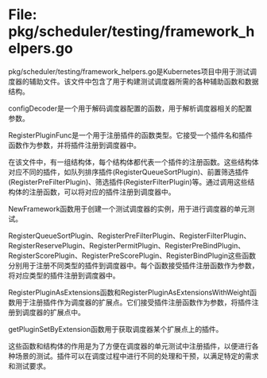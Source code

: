 # File: pkg/scheduler/testing/framework_helpers.go

pkg/scheduler/testing/framework_helpers.go是Kubernetes项目中用于测试调度器的辅助文件。该文件中包含了用于构建测试调度器所需的各种辅助函数和数据结构。

configDecoder是一个用于解码调度器配置的函数，用于解析调度器相关的配置参数。

RegisterPluginFunc是一个用于注册插件的函数类型。它接受一个插件名和插件函数作为参数，并将插件注册到调度器中。

在该文件中，有一组结构体，每个结构体都代表一个插件的注册函数。这些结构体对应不同的插件，如队列排序插件(RegisterQueueSortPlugin)、前置筛选插件(RegisterPreFilterPlugin)、筛选插件(RegisterFilterPlugin)等。通过调用这些结构体的注册函数，可以将对应的插件注册到调度器中。

NewFramework函数用于创建一个测试调度器的实例，用于进行调度器的单元测试。

RegisterQueueSortPlugin、RegisterPreFilterPlugin、RegisterFilterPlugin、RegisterReservePlugin、RegisterPermitPlugin、RegisterPreBindPlugin、RegisterScorePlugin、RegisterPreScorePlugin、RegisterBindPlugin这些函数分别用于注册不同类型的插件到调度器中。每个函数接受插件注册函数作为参数，将对应类型的插件注册到调度器中。

RegisterPluginAsExtensions函数和RegisterPluginAsExtensionsWithWeight函数用于注册插件作为调度器的扩展点。它们接受插件注册函数作为参数，将插件注册到调度器的扩展点中。

getPluginSetByExtension函数用于获取调度器某个扩展点上的插件。

这些函数和结构体的作用是为了方便在调度器的单元测试中注册插件，以便进行各种场景的测试。插件可以在调度过程中进行不同的处理和干预，以满足特定的需求和测试要求。

